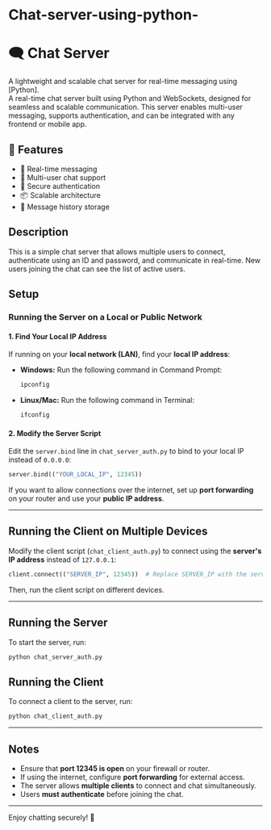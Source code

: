 # Chat-server-using-python-
# 🗨️ Chat Server  

A lightweight and scalable chat server for real-time messaging using  [Python].  
A real-time chat server built using Python and WebSockets, designed for seamless and scalable communication. This server enables multi-user messaging, supports authentication, and can be integrated with any frontend or mobile app.

## 🚀 Features  
- 🔄 Real-time messaging  
- 👥 Multi-user chat support  
- 🔐 Secure authentication  
- 📦 Scalable architecture  
- 📝 Message history storage  

## Description
This is a simple chat server that allows multiple users to connect, authenticate using an ID and password, and communicate in real-time. New users joining the chat can see the list of active users.

## Setup

### Running the Server on a Local or Public Network

#### 1. Find Your Local IP Address
If running on your **local network (LAN)**, find your **local IP address**:

- **Windows:** Run the following command in Command Prompt:
  ```sh
  ipconfig
  ```
- **Linux/Mac:** Run the following command in Terminal:
  ```sh
  ifconfig
  ```

#### 2. Modify the Server Script
Edit the `server.bind` line in `chat_server_auth.py` to bind to your local IP instead of `0.0.0.0`:
```python
server.bind(("YOUR_LOCAL_IP", 12345))
```

If you want to allow connections over the internet, set up **port forwarding** on your router and use your **public IP address**.

---

## Running the Client on Multiple Devices

Modify the client script (`chat_client_auth.py`) to connect using the **server's IP address** instead of `127.0.0.1`:
```python
client.connect(("SERVER_IP", 12345))  # Replace SERVER_IP with the server's local or public IP
```
Then, run the client script on different devices.

---

## Running the Server
To start the server, run:
```sh
python chat_server_auth.py
```

## Running the Client
To connect a client to the server, run:
```sh
python chat_client_auth.py
```

---

## Notes
- Ensure that **port 12345 is open** on your firewall or router.
- If using the internet, configure **port forwarding** for external access.
- The server allows **multiple clients** to connect and chat simultaneously.
- Users **must authenticate** before joining the chat.

---

Enjoy chatting securely! 🚀

